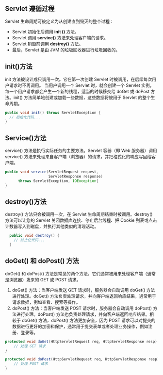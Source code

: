 ## Servlet 遵循过程
Servlet 生命周期可被定义为从创建直到毁灭的整个过程：

- Servlet 初始化后调用 **init ()** 方法。
- Servlet 调用 **service()** 方法来处理客户端的请求。
- Servlet 销毁前调用 **destroy()** 方法。
- 最后，Servlet 是由 JVM 的垃圾回收器进行垃圾回收的。
## init()方法
init 方法被设计成只调用一次。它在第一次创建 Servlet 时被调用，在后续每次用户请求时不再调用。
当用户调用一个 Servlet 时，就会创建一个 Servlet 实例，每一个用户请求都会产生一个新的线程，适当的时候移交给 doGet 或 doPost 方法。init() 方法简单地创建或加载一些数据，这些数据将被用于 Servlet 的整个生命周期。
```java
public void init() throws ServletException {
  // 初始化代码...
}
```
## Service()方法
service() 方法是执行实际任务的主要方法。Servlet 容器（即 Web 服务器）调用 service() 方法来处理来自客户端（浏览器）的请求，并把格式化的响应写回给客户端。
```java
public void service(ServletRequest request, 
                    ServletResponse response) 
      throws ServletException, IOException{
}
```
## destroy()方法
destroy() 方法只会被调用一次，在 Servlet 生命周期结束时被调用。destroy() 方法可以让您的 Servlet 关闭数据库连接、停止后台线程、把 Cookie 列表或点击计数器写入到磁盘，并执行其他类似的清理活动。
```java
  public void destroy() {
    // 终止化代码...
  }
```
## doGet() 和 doPost() 方法
doGet() 和 doPost() 方法是常见的两个方法，它们通常被用来处理客户端（通常是浏览器）发来的 GET 或 POST 请求。

1. doGet() 方法：当客户端发送 GET 请求时，服务器会自动调用 doGet() 方法进行处理。doGet() 方法负责处理请求，并向客户端返回响应结果，通常用于请求数据，例如查看、搜索等操作。
2. doPost() 方法：当客户端发送 POST 请求时，服务器会自动调用 doPost() 方法进行处理。doPost() 方法也负责处理请求，并向客户端返回响应结果。相较于 doGet() 方法，doPost() 方法更加安全，因为 POST 请求可以对提交的数据进行更好的加密和保护，通常用于提交表单或者处理业务操作，例如注册、登录等。
```java
protected void doGet(HttpServletRequest req, HttpServletResponse resp) throws ServletException, IOException {
    // 处理 GET 请求
}

protected void doPost(HttpServletRequest req, HttpServletResponse resp) throws ServletException, IOException {
    // 处理 POST 请求
}
```

